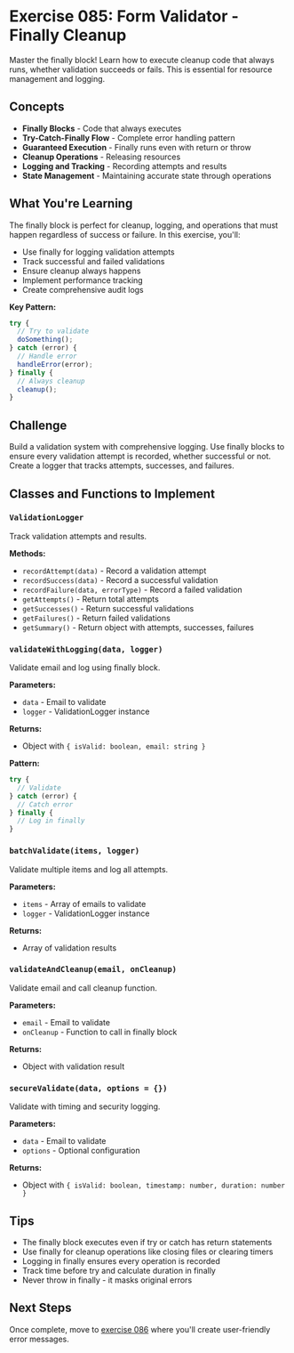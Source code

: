 # Exercise 085: Form Validator - Finally Cleanup

Master the finally block! Learn how to execute cleanup code that always runs, whether validation succeeds or fails. This is essential for resource management and logging.

## Concepts

- **Finally Blocks** - Code that always executes
- **Try-Catch-Finally Flow** - Complete error handling pattern
- **Guaranteed Execution** - Finally runs even with return or throw
- **Cleanup Operations** - Releasing resources
- **Logging and Tracking** - Recording attempts and results
- **State Management** - Maintaining accurate state through operations

## What You're Learning

The finally block is perfect for cleanup, logging, and operations that must happen regardless of success or failure. In this exercise, you'll:
- Use finally for logging validation attempts
- Track successful and failed validations
- Ensure cleanup always happens
- Implement performance tracking
- Create comprehensive audit logs

**Key Pattern:**
```javascript
try {
  // Try to validate
  doSomething();
} catch (error) {
  // Handle error
  handleError(error);
} finally {
  // Always cleanup
  cleanup();
}
```

## Challenge

Build a validation system with comprehensive logging. Use finally blocks to ensure every validation attempt is recorded, whether successful or not. Create a logger that tracks attempts, successes, and failures.

## Classes and Functions to Implement

### `ValidationLogger`
Track validation attempts and results.

**Methods:**
- `recordAttempt(data)` - Record a validation attempt
- `recordSuccess(data)` - Record a successful validation
- `recordFailure(data, errorType)` - Record a failed validation
- `getAttempts()` - Return total attempts
- `getSuccesses()` - Return successful validations
- `getFailures()` - Return failed validations
- `getSummary()` - Return object with attempts, successes, failures

### `validateWithLogging(data, logger)`
Validate email and log using finally block.

**Parameters:**
- `data` - Email to validate
- `logger` - ValidationLogger instance

**Returns:**
- Object with `{ isValid: boolean, email: string }`

**Pattern:**
```javascript
try {
  // Validate
} catch (error) {
  // Catch error
} finally {
  // Log in finally
}
```

### `batchValidate(items, logger)`
Validate multiple items and log all attempts.

**Parameters:**
- `items` - Array of emails to validate
- `logger` - ValidationLogger instance

**Returns:**
- Array of validation results

### `validateAndCleanup(email, onCleanup)`
Validate email and call cleanup function.

**Parameters:**
- `email` - Email to validate
- `onCleanup` - Function to call in finally block

**Returns:**
- Object with validation result

### `secureValidate(data, options = {})`
Validate with timing and security logging.

**Parameters:**
- `data` - Email to validate
- `options` - Optional configuration

**Returns:**
- Object with `{ isValid: boolean, timestamp: number, duration: number }`

## Tips

- The finally block executes even if try or catch has return statements
- Use finally for cleanup operations like closing files or clearing timers
- Logging in finally ensures every operation is recorded
- Track time before try and calculate duration in finally
- Never throw in finally - it masks original errors

## Next Steps

Once complete, move to [exercise 086](../086-validator-messages) where you'll create user-friendly error messages.
